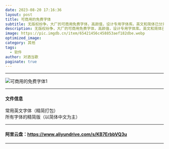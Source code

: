 ```yaml
---
date: 2023-08-20 17:16:36
layout: post
title: 可商用的免费字体
subtitle: 无版权纷争，大厂的可商用免费字体，高颜值，设计专用字体库。英文和简体已分开分享。
description: 无版权纷争，大厂的可商用免费字体，高颜值，设计专用字体库。英文和简体已分开分享。
image: https://pic.imgdb.cn/item/65421456c458853aef182dbe.webp
optimized_image: 
category: 其他
tags:
  - 软件
author: 对酒当歌
paginate: true
---
```

---

![可商用的免费字体1](https://pic.imgdb.cn/item/65421463c458853aef184e5c.webp)

---

#### 文件信息
  
常用英文字体（精简打包）  
所有字体的精简版（以简体中文为主）  

---

#### 阿里云盘：<https://www.aliyundrive.com/s/KB7ErbbVQ3u>

---
